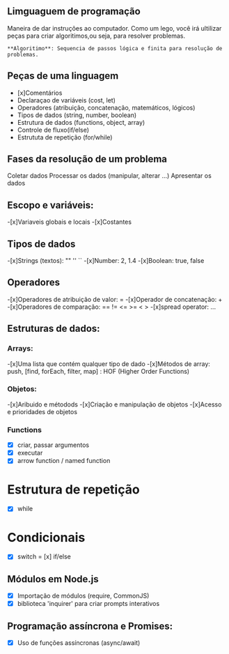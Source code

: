 
## Limguaguem de programação

Maneira de dar instruções ao computador.
Como um lego, você irá ultilizar peças para criar algoritimos,ou seja, para resolver problemas.

    **Algoritimo**: Sequencia de passos lógica e finita para resolução de problemas. 

## Peças de uma linguagem

- [x]Comentários
- Declaraçao de variáveis (cost, let)
- Operadores (atribuição, concatenação, matemáticos, lógicos)
- Tipos de dados (string, number, boolean)
- Estrutura de dados (functions, object, array)
- Controle de fluxo(if/else)
- Estrututa de repetição (for/while)

## Fases da resolução de um problema

Coletar dados
Processar os dados (manipular, alterar ...)
Apresentar os dados

## Escopo e variáveis:

-[x]Variaveis globais e locais 
-[x]Costantes

## Tipos de dados

-[x]Strings (textos): "" '' ``
-[x]Number: 2, 1.4
-[x]Boolean: true, false

## Operadores

-[x]Operadores de atribuição de valor: =
-[x]Operador de concatenação: +
-[x]Operadores de comparação: == != <= >= < >
-[x]spread operator: ...

## Estruturas de dados:

### Arrays:

-[x]Uma lista que contém qualquer tipo de dado
-[x]Métodos de array: push, [find, forEach, filter, map] : HOF (Higher Order Functions)

### Objetos:

-[x]Aribuido e métodods
-[x]Criação e manipulação de objetos
-[x]Acesso e prioridades de objetos

### Functions

-[x] criar, passar argumentos
-[x] executar
-[x] arrow function / named function

# Estrutura de repetição

- [x] while

# Condicionais

- [x] switch
= [x] if/else

## Módulos em Node.js

- [x] Importação de módulos (require, CommonJS)
- [x] biblioteca 'inquirer' para criar prompts interativos

## Programação assíncrona e Promises:

- [x] Uso de funções assíncronas (async/await)